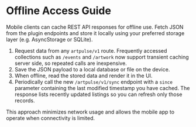 # Offline Access Guide

Mobile clients can cache REST API responses for offline use. Fetch JSON from the plugin endpoints and store it locally using your preferred storage layer (e.g. AsyncStorage or SQLite).

1. Request data from any `artpulse/v1` route. Frequently accessed collections such as `/events` and `/artwork` now support transient caching server side, so repeated calls are inexpensive.
2. Save the JSON payload to a local database or file on the device.
3. When offline, read the stored data and render it in the UI.
4. Periodically call the new `/artpulse/v1/sync` endpoint with a `since` parameter containing the last modified timestamp you have cached. The response lists recently updated listings so you can refresh only those records.

This approach minimizes network usage and allows the mobile app to operate when connectivity is limited.
